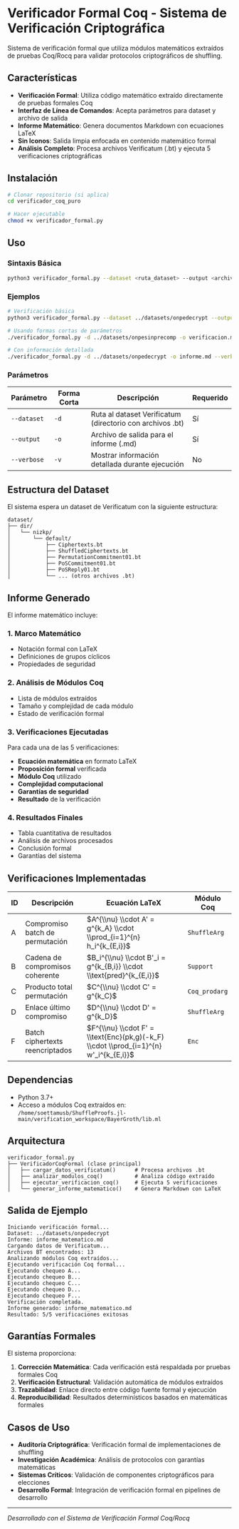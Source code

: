 # Verificador Formal Coq - Sistema de Verificación Criptográfica

Sistema de verificación formal que utiliza módulos matemáticos extraídos de pruebas Coq/Rocq para validar protocolos criptográficos de shuffling.

## Características

- **Verificación Formal**: Utiliza código matemático extraído directamente de pruebas formales Coq
- **Interfaz de Línea de Comandos**: Acepta parámetros para dataset y archivo de salida
- **Informe Matemático**: Genera documentos Markdown con ecuaciones LaTeX
- **Sin Iconos**: Salida limpia enfocada en contenido matemático formal
- **Análisis Completo**: Procesa archivos Verificatum (.bt) y ejecuta 5 verificaciones criptográficas

## Instalación

```bash
# Clonar repositorio (si aplica)
cd verificador_coq_puro

# Hacer ejecutable
chmod +x verificador_formal.py
```

## Uso

### Sintaxis Básica

```bash
python3 verificador_formal.py --dataset <ruta_dataset> --output <archivo.md>
```

### Ejemplos

```bash
# Verificación básica
python3 verificador_formal.py --dataset ../datasets/onpedecrypt --output informe.md

# Usando formas cortas de parámetros
./verificador_formal.py -d ../datasets/onpesinprecomp -o verificacion.md

# Con información detallada
./verificador_formal.py -d ../datasets/onpedecrypt -o informe.md --verbose
```

### Parámetros

| Parámetro | Forma Corta | Descripción | Requerido |
|-----------|-------------|-------------|-----------|
| `--dataset` | `-d` | Ruta al dataset Verificatum (directorio con archivos .bt) | Sí |
| `--output` | `-o` | Archivo de salida para el informe (.md) | Sí |
| `--verbose` | `-v` | Mostrar información detallada durante ejecución | No |

## Estructura del Dataset

El sistema espera un dataset de Verificatum con la siguiente estructura:

```
dataset/
├── dir/
│   └── nizkp/
│       └── default/
│           ├── Ciphertexts.bt
│           ├── ShuffledCiphertexts.bt
│           ├── PermutationCommitment01.bt
│           ├── PoSCommitment01.bt
│           ├── PoSReply01.bt
│           └── ... (otros archivos .bt)
```

## Informe Generado

El informe matemático incluye:

### 1. Marco Matemático
- Notación formal con LaTeX
- Definiciones de grupos cíclicos
- Propiedades de seguridad

### 2. Análisis de Módulos Coq
- Lista de módulos extraídos
- Tamaño y complejidad de cada módulo
- Estado de verificación formal

### 3. Verificaciones Ejecutadas
Para cada una de las 5 verificaciones:
- **Ecuación matemática** en formato LaTeX
- **Proposición formal** verificada
- **Módulo Coq** utilizado
- **Complejidad computacional**
- **Garantías de seguridad**
- **Resultado** de la verificación

### 4. Resultados Finales
- Tabla cuantitativa de resultados
- Análisis de archivos procesados
- Conclusión formal
- Garantías del sistema

## Verificaciones Implementadas

| ID | Descripción | Ecuación LaTeX | Módulo Coq |
|----|-------------|----------------|-------------|
| A | Compromiso batch de permutación | $A^{\\nu} \\cdot A' = g^{k_A} \\cdot \\prod_{i=1}^{n} h_i^{k_{E,i}}$ | `ShuffleArg` |
| B | Cadena de compromisos coherente | $B_i^{\\nu} \\cdot B'_i = g^{k_{B,i}} \\cdot \\text{pred}^{k_{E,i}}$ | `Support` |
| C | Producto total permutación | $C^{\\nu} \\cdot C' = g^{k_C}$ | `Coq_prodarg` |
| D | Enlace último compromiso | $D^{\\nu} \\cdot D' = g^{k_D}$ | `ShuffleArg` |
| F | Batch ciphertexts reencriptados | $F^{\\nu} \\cdot F' = \\text{Enc}(pk,g)(-k_F) \\cdot \\prod_{i=1}^{n} w'_i^{k_{E,i}}$ | `Enc` |

## Dependencias

- Python 3.7+
- Acceso a módulos Coq extraídos en: `/home/soettamusb/ShuffleProofs.jl-main/verification_workspace/BayerGroth/lib.ml`

## Arquitectura

```
verificador_formal.py
├── VerificadorCoqFormal (clase principal)
│   ├── cargar_datos_verificatum()      # Procesa archivos .bt
│   ├── analizar_modulos_coq()          # Analiza código extraído
│   ├── ejecutar_verificacion_coq()     # Ejecuta 5 verificaciones
│   └── generar_informe_matematico()    # Genera Markdown con LaTeX
```

## Salida de Ejemplo

```
Iniciando verificación formal...
Dataset: ../datasets/onpedecrypt
Informe: informe_matematico.md
Cargando datos de Verificatum...
Archivos BT encontrados: 13
Analizando módulos Coq extraídos...
Ejecutando verificación Coq formal...
Ejecutando chequeo A...
Ejecutando chequeo B...
Ejecutando chequeo C...
Ejecutando chequeo D...
Ejecutando chequeo F...
Verificación completada.
Informe generado: informe_matematico.md
Resultado: 5/5 verificaciones exitosas
```

## Garantías Formales

El sistema proporciona:

1. **Corrección Matemática**: Cada verificación está respaldada por pruebas formales Coq
2. **Verificación Estructural**: Validación automática de módulos extraídos
3. **Trazabilidad**: Enlace directo entre código fuente formal y ejecución
4. **Reproducibilidad**: Resultados determinísticos basados en matemáticas formales

## Casos de Uso

- **Auditoría Criptográfica**: Verificación formal de implementaciones de shuffling
- **Investigación Académica**: Análisis de protocolos con garantías matemáticas
- **Sistemas Críticos**: Validación de componentes criptográficos para elecciones
- **Desarrollo Formal**: Integración de verificación formal en pipelines de desarrollo

---

*Desarrollado con el Sistema de Verificación Formal Coq/Rocq*